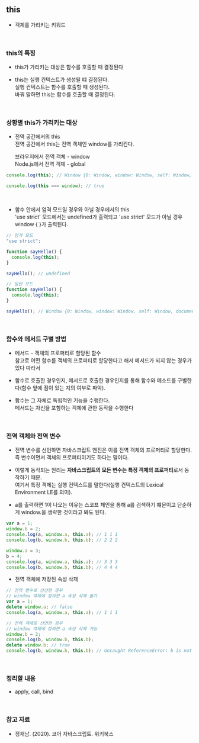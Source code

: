 ## this

- 객체를 가리키는 키워드

<br>

### this의 특징

- this가 가리키는 대상은 함수를 호출할 때 결정된다 <br>

- this는 실행 컨텍스트가 생성될 떄 결정된다. <br>
  실행 컨텍스트는 함수를 호출할 때 생성된다.<br>
  바꿔 말하면 this는 함수를 호출할 때 결정된다.

<br>

### 상황별 this가 가리키는 대상

- 전역 공간에서의 this <br>
  전역 공간에서 this는 전역 객체인 window를 가리킨다.

  브라우저에서 전역 객체 - window <br>
  Node.js에서 전역 객체 - global

```javascript
console.log(this); // Window {0: Window, window: Window, self: Window, document: document, name: '', location: Location, …}

console.log(this === window); // true
```

<br>

- 함수 안에서 엄격 모드일 경우와 아닐 경우에서의 this <br>
  'use strict' 모드에서는 undefined가 출력되고 'use strict' 모드가 아닐 경우 window { }가 출력된다.

```javascript
// 엄격 모드
"use strict";

function sayHello() {
  console.log(this);
}

sayHello(); // undefined

// 일반 모드
function sayHello() {
  console.log(this);
}

sayHello(); // Window {0: Window, window: Window, self: Window, document: document, name: '', location: Location, …}
```

<br>

### 함수와 메서드 구별 방법

- 메서드 - 객체의 프로퍼티로 할당된 함수 <br>
  참고로 어떤 함수를 객체의 프로퍼티로 할당한다고 해서 메서드가 되지 않는 경우가 있다 따라서 <br>

- 함수로 호출한 경우인지, 메서드로 호출한 경우인지를 통해 함수와 메소드를 구별한다(함수 앞에 점이 있는 지의 여부로 파악).

- 함수는 그 자체로 독립적인 기능을 수행한다. <br>
  메서드는 자신을 포함하는 객체에 관한 동작을 수행한다

<br>

### 전역 객체와 전역 변수

- 전역 변수를 선언하면 자바스크립트 엔진은 이를 전역 객체의 프로퍼티로 할당한다. <br>
  즉 변수이면서 객체의 프로퍼티이기도 하다는 말이다.

- 이렇게 동작되는 원리는 **자바스크립트의 모든 변수는 특정 객체의 프로퍼티**로서 동작하기 때문. <br>
  여기서 특정 객체는 실행 컨텍스트를 말한다(실행 컨텍스트의 Lexical Environment LE를 의미).

- a를 출력하면 1이 나오는 이유는 스코프 체인을 통해 a를 검색하기 떄문이고 단순하게 window.을 생략한 것이라고 봐도 된다.

```javascript
var a = 1;
window.b = 2;
console.log(a, window.a, this.a); // 1 1 1
console.log(b, window.b, this.b); // 2 2 2

window.a = 3;
b = 4;
console.log(a, window.a, this.a); // 3 3 3
console.log(b, window.b, this.b); // 4 4 4
```

- 전역 객체에 저장된 속성 삭제

```javascript
// 전역 변수로 선선한 경우
// window 객체에 정의한 a 속성 삭제 불가
var a = 1;
delete window.a; // false
console.log(a, window.a, this.a); // 1 1 1

// 전역 객체로 선언한 경우
// window 객체에 정의한 a 속성 삭제 가능
window.b = 2;
console.log(b, window.b, this.b);
delete window.b; // true
console.log(b, window.b, this.b); // Uncaught ReferenceError: b is not defined
```

<br>

### 정리할 내용

- apply, call, bind

<br>

### 참고 자료

- 정재남. (2020). 코어 자바스크립트. 위키북스

